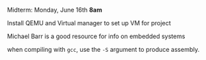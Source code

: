 Midterm: Monday, June 16th **8am**

Install QEMU and Virtual manager to set up VM for project

Michael Barr is a good resource for info on embedded systems

when compiling with `gcc`, use the `-S` argument to produce assembly.